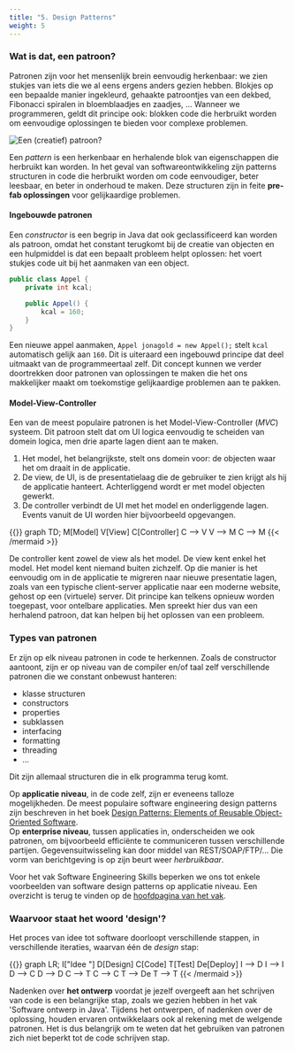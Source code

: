```yaml
---
title: "5. Design Patterns"
weight: 5
---
```


### Wat is dat, een patroon?

Patronen zijn voor het mensenlijk brein eenvoudig herkenbaar: we zien stukjes van iets die we al eens ergens anders gezien hebben. Blokjes op een bepaalde manier ingekleurd, gehaakte patroontjes van een dekbed, Fibonacci spiralen in bloemblaadjes en zaadjes, ... Wanneer we programmeren, geldt dit principe ook: blokken code die herbruikt worden om eenvoudige oplossingen te bieden voor complexe problemen. 

![](/img/teaching/creativepatterns.jpg "Een (creatief) patroon?")

Een _pattern_ is een herkenbaar en herhalende blok van eigenschappen die herbruikt kan worden. In het geval van softwareontwikkeling zijn patterns structuren in code die herbruikt worden om code eenvoudiger, beter leesbaar, en beter in onderhoud te maken. Deze structuren zijn in feite **pre-fab oplossingen** voor gelijkaardige problemen. 

#### Ingebouwde patronen

Een _constructor_ is een begrip in Java dat ook geclassificeerd kan worden als patroon, omdat het constant terugkomt bij de creatie van objecten en een hulpmiddel is dat een bepaalt probleem helpt oplossen: het voert stukjes code uit bij het aanmaken van een object.

```java
public class Appel {
    private int kcal;

    public Appel() {
        kcal = 160;
    }
}
```

Een nieuwe appel aanmaken, `Appel jonagold = new Appel();` stelt `kcal` automatisch gelijk aan `160`. Dit is uiteraard een ingebouwd principe dat deel uitmaakt van de programmeertaal zelf. Dit concept kunnen we verder doortrekken door patronen van oplossingen te maken die het ons makkelijker maakt om toekomstige gelijkaardige problemen aan te pakken. 

#### Model-View-Controller

Een van de meest populaire patronen is het Model-View-Controller (_MVC_) systeem. Dit patroon stelt dat om UI logica eenvoudig te scheiden van domein logica, men drie aparte lagen dient aan te maken. 

1. Het model, het belangrijkste, stelt ons domein voor: de objecten waar het om draait in de applicatie.
2. De view, de UI, is de presentatielaag die de gebruiker te zien krijgt als hij de applicatie hanteert. Achterliggend wordt er met model objecten gewerkt. 
3. De controller verbindt de UI met het model en onderliggende lagen. Events vanuit de UI worden hier bijvoorbeeld opgevangen. 

{{<mermaid>}}
graph TD;
    M[Model]
    V[View]
    C[Controller]
    C --> V
    V --> M
    C --> M
{{< /mermaid >}}

De controller kent zowel de view als het model. De view kent enkel het model. Het model kent niemand buiten zichzelf. Op die manier is het eenvoudig om in de applicatie te migreren naar nieuwe presentatie lagen, zoals van een typische client-server applicatie naar een moderne website, gehost op een (virtuele) server. Dit principe kan telkens opnieuw worden toegepast, voor ontelbare applicaties. Men spreekt hier dus van een herhalend patroon, dat kan helpen bij het oplossen van een probleem. 

### Types van patronen

Er zijn op elk niveau patronen in code te herkennen. Zoals de constructor aantoont, zijn er op niveau van de compiler en/of taal zelf verschillende patronen die we constant onbewust hanteren:

- klasse structuren
- constructors
- properties
- subklassen
- interfacing
- formatting
- threading
- ...

Dit zijn allemaal structuren die in elk programma terug komt. 

Op **applicatie niveau**, in de code zelf, zijn er eveneens talloze mogelijkheden. De meest populaire software engineering design patterns zijn beschreven in het boek [Design Patterns: Elements of Reusable Object-Oriented Software](https://en.wikipedia.org/wiki/Design_Patterns). <br/>
Op **enterprise niveau**, tussen applicaties in, onderscheiden we ook patronen, om bijvoorbeeld efficiënte te communiceren tussen verschillende partijen. Gegevensuitwisseling kan door middel van REST/SOAP/FTP/... Die vorm van berichtgeving is op zijn beurt weer _herbruikbaar_. 

Voor het vak Software Engineering Skills beperken we ons tot enkele voorbeelden van software design patterns op applicatie niveau. Een overzicht is terug te vinden op de [hoofdpagina van het vak](/). 

### Waarvoor staat het woord 'design'?

Het proces van idee tot software doorloopt verschillende stappen, in verschillende iteraties, waarvan één de _design_ stap:

{{<mermaid>}}
graph LR;
    I["Idee  "]
    D[Design]
    C[Code]
    T[Test]
    De[Deploy]
    I --> D
    I --> I
    D --> C
    D --> D
    C --> T
    C --> C
    T --> De
    T --> T
{{< /mermaid >}}

Nadenken over **het ontwerp** voordat je jezelf overgeeft aan het schrijven van code is een belangrijke stap, zoals we gezien hebben in het vak 'Software ontwerp in Java'. Tijdens het ontwerpen, of nadenken over de oplossing, houden ervaren ontwikkelaars ook al rekening met de welgende patronen. Het is dus belangrijk om te weten dat het gebruiken van patronen zich niet beperkt tot de code schrijven stap. 

